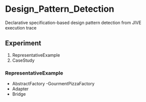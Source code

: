 # Design_Pattern_Detection
Declarative specification-based design pattern detection from JIVE execution trace
## Experiment
1. RepresentativeExample
2. CaseStudy

### RepresentativeExample
-  AbstractFactory
           -GourmentPizzaFactory
-  Adapter
-  Bridge
       
        
